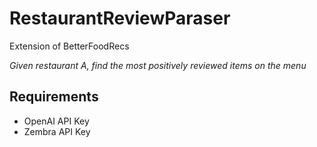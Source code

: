 # RestaurantReviewParaser

Extension of BetterFoodRecs

*Given restaurant A, find the most positively reviewed items on the menu*

## Requirements

- OpenAI API Key
- Zembra API Key
